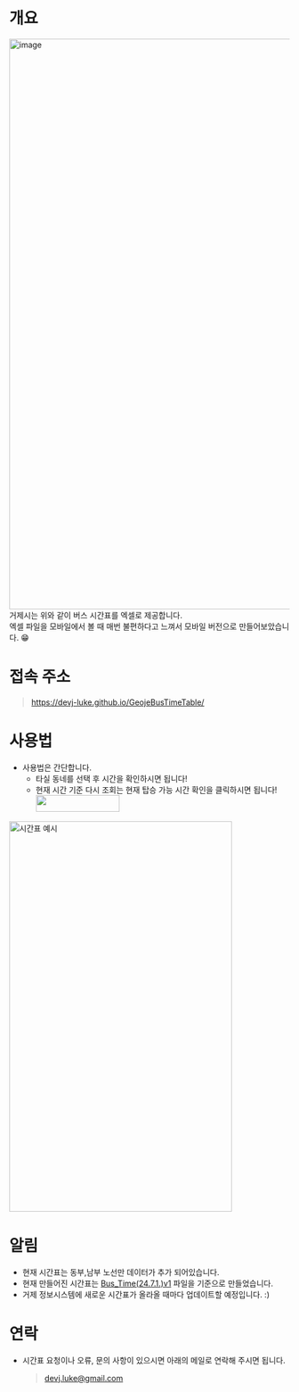 # 개요
<img width="1023" alt="image" src="https://user-images.githubusercontent.com/102304046/257039496-f558514d-f8f0-441e-8b8b-8c58d689b7f4.png">
거제시는 위와 같이 버스 시간표를 엑셀로 제공합니다.<br>
엑셀 파일을 모바일에서 볼 때 매번 불편하다고 느껴서 모바일 버전으로 만들어보았습니다. 😁

# 접속 주소
> https://devj-luke.github.io/GeojeBusTimeTable/
 
# 사용법
- 사용법은 간단합니다. 
  - 타실 동네를 선택 후 시간을 확인하시면 됩니다!
  - 현재 시간 기준 다시 조회는 현재 탑승 가능 시간 확인을 클릭하시면 됩니다!
  <br><img src="https://user-images.githubusercontent.com/102304046/278676728-e7323f72-8d86-474e-bc8c-ad9c1b625508.jpg" width="150" height="30"/>

<img src="https://user-images.githubusercontent.com/102304046/278674308-d2c3e7da-cae0-4d62-94fd-dd4404797165.gif" width="400" height="700" alt="시간표 예시"/>

# 알림
- 현재 시간표는 동부,남부 노선만 데이터가 추가 되어있습니다.
- 현재 만들어진 시간표는 [Bus_Time(24.7.1.)v1](https://gist.github.com/assets/102304046/9c4bb522-a5ad-4240-a6c7-a4812e5fa9d0) 파일을 기준으로 만들었습니다.
- 거제 정보시스템에 새로운 시간표가 올라올 때마다 업데이트할 예정입니다. :)

# 연락
- 시간표 요청이나 오류, 문의 사항이 있으시면 아래의 메일로 연락해 주시면 됩니다.
  > devj.luke@gmail.com
